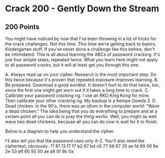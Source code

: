 # Crack 200 - Gently Down the Stream
## 200 Points

You might have noticed by now that I've been throwing in a lot of tricks for the crack challenges. Not this time. This time we're getting back to basics. Kindergarten stuff. If you've never done a challenge like this before, don't be intimidated. This is all about learning the ABCs of password cracking. It's just four simple steps, repeated twice. What you learn here might not apply to all password cracks, but it will at least get you through this one.

A. Always read up on your cipher. Research is the most important step. Do this twice because it's proven that repeated exposure improves learning.
B. Be prepared. Download a good wordlist. It doesn't hurt to do that twice, too, since the first one might get worn out if it takes a long time to crack.
C. Calibrate your password cracking rig. I use an RKO King Kong for mine. Then calibrate your other cracking rig. My backup is a Kempe Gowda 3.
D. Dead chicken. In the 90's, there was an idiom in the computer world: "Wave a dead chicken." The idea being that you do everything to prepare and at a certain point all you can do is pray the thing works. Well, you might as well wave two dead chickens, because all you can do now is wait for it to finish.

Below is a diagram to help you understand the cipher.


I'll also tell you that the password uses only A-Z. You'll also need the ciphertext, obviously:
71 81 13 f7 f7 b2 87 bd c6 77 68 67 25 ae fd 99 00 6e 2e 53 e6 60 50 50 ae a8 0f 9b 0a
